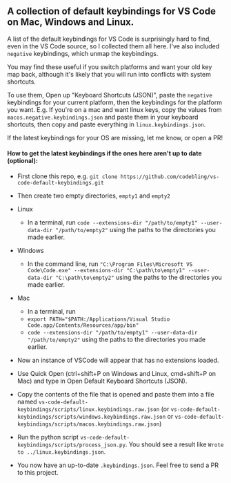 ## A collection of default keybindings for VS Code on Mac, Windows and Linux. 

A list of the default keybindings for VS Code is surprisingly hard to find, even in the VS Code source, so I collected them all here. I've also included `negative` keybindings, which unmap the keybindings.


You may find these useful if you switch platforms and want your old key map back, although it's likely that you will run into conflicts with system shortcuts. 

To use them, Open up "Keyboard Shortcuts (JSON)", paste the `negative` keybindings for your current platform, then the keybindings for the platform you want. E.g. If you're on a mac and want linux keys, copy the values from `macos.negative.keybindings.json` and paste them in your keyboard shortcuts, then copy and paste everything in `linux.keybindings.json`. 


If the latest keybindings for your OS are missing, let me know, or open a PR!  

#### How to get the latest keybindings if the ones here aren't up to date (optional):

* First clone this repo, e.g. `git clone https://github.com/codebling/vs-code-default-keybindings.git`

* Then create two empty directories, `empty1` and `empty2`

* Linux

    * In a terminal, run `code --extensions-dir "/path/to/empty1" --user-data-dir "/path/to/empty2"` using the paths to the directories you made earlier. 

* Windows

    * In the command line, run `"C:\Program Files\Microsoft VS Code\Code.exe" --extensions-dir "C:\path\to\empty1" --user-data-dir "C:\path\to\empty2"` using the paths to the directories you made earlier. 

* Mac

    * In a terminal, run
    * `export PATH="$PATH:/Applications/Visual Studio Code.app/Contents/Resources/app/bin"`
    * `code --extensions-dir "/path/to/empty1" --user-data-dir "/path/to/empty2"` using the paths to the directories you made earlier. 

* Now an instance of VSCode will appear that has no extensions loaded.

* Use Quick Open (ctrl+shift+P on Windows and Linux, cmd+shift+P on Mac) and type in Open Default Keyboard Shortcuts (JSON).

* Copy the contents of the file that is opened and paste them into a file named `vs-code-default-keybindings/scripts/linux.keybindings.raw.json` (or `vs-code-default-keybindings/scripts/windows.keybindings.raw.json` or `vs-code-default-keybindings/scripts/macos.keybindings.raw.json`)

* Run the python script `vs-code-default-keybindings/scripts/process_json.py`. You should see a result like `Wrote to ../linux.keybindings.json`.

* You now have an up-to-date `.keybindings.json`. Feel free to send a PR to this project.
